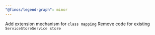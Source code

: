 ```yaml
---
"@finos/legend-graph": minor
---
```


Add extension mechanism for `class mapping`
Remove code for existing `ServiceStoreService store`
